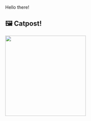Hello there!



## 🖼️ Catpost!

<sub>
    <img src="https://cdn2.thecatapi.com/images/MTU0NzEwOA.jpg" height="256">
</sub>

